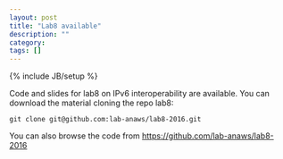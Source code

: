 ```yaml
---
layout: post
title: "Lab8 available"
description: ""
category: 
tags: []
---
```

{% include JB/setup %}

Code and slides for lab8 on IPv6 interoperability are available.
You can download the material cloning the repo lab8:
```
git clone git@github.com:lab-anaws/lab8-2016.git
```

You can also browse the code from  <https://github.com/lab-anaws/lab8-2016>

